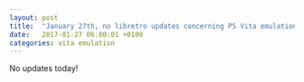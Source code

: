 ```yaml
---
layout: post
title:  "January 27th, no libretro updates concerning PS Vita emulation and emulators"
date:   2017-01-27 06:00:01 +0100
categories: vita emulation
---
```


No updates today!
